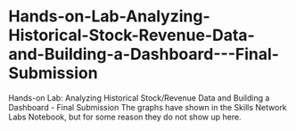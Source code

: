 # Hands-on-Lab-Analyzing-Historical-Stock-Revenue-Data-and-Building-a-Dashboard---Final-Submission
Hands-on Lab: Analyzing Historical Stock/Revenue Data and Building a Dashboard - Final Submission
The graphs have shown in the Skills Network Labs Notebook, but for some reason they do not show up here. 
